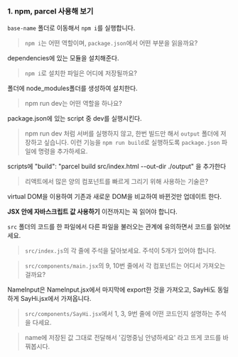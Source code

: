 
### 1. npm, parcel 사용해 보기
`base-name` 폴더로 이동해서 `npm i`를 실행합니다.

> `npm i`는 어떤 역할이며, `package.json`에서 어떤 부분을 읽을까요?

 dependencies에 있는 모듈을 설치해준다.
> `npm i`로 설치한 파일은 어디에 저장될까요?

폴더에 node_modules폴더를 생성하여 설치한다.

> npm run dev는 어떤 역할을 하나요?

package.json에 있는 script 중 dev를 실행시킨다.
> npm run dev 처럼 서버를 실행하지 않고, 한번 빌드만 해서 `output` 폴더에 저장하고 싶습니다.
> 이런 기능을 `npm run build`로 실행하도록 `package.json` 파일에 명령을 추가하세요.

scripts에 "build": "parcel build src/index.html --out-dir ./output" 을 추가한다

> 리액트에서 많은 양의 컴포넌트를 빠르게 그리기 위해 사용하는 기술은?

virtual DOM을 이용하여 기존과 새로운 DOM을 비교하여 바뀐것만 업데이트 한다.

**JSX 안에 자바스크립트 값 사용하기** 이전까지는 꼭 읽어야 합니다.

`src` 폴더의 코드를 한 파일에서 다른 파일을 불러오는 관계에 유의하면서 코드를 읽어보세요.

> `src/index.js`의 각 줄에 주석을 달아보세요. 주석이 5개가 있어야 합니다.

> `src/components/main.jsx`의 9, 10번 줄에서 각 컴포넌트는 어디서 가져오는 걸까요?

NameInput은 NameInput.jsx에서 마지막에 export한 것을 가져오고, SayHi도 동일하게 SayHi.jsx에서 가져옵니다.
> `src/components/SayHi.jsx`에서 1, 3, 9번 줄에 어떤 코드인지 설명하는 주석을 다세요.

> name에 저장된 값 그대로 전달해서 '김명중님 안녕하세요' 라고 뜨게 코드를 바꿔봅시다.
